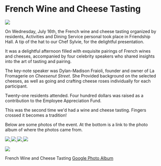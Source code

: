 # French Wine and Cheese Tasting

<a href="https://lh3.googleusercontent.com/pw/AP1GczOMdbH6V65Jpf-VY01UnoJTdcqgipOl6eu_jfWW7ecfMcnWUc2XXowtjIixA4_CTQMKaeWyM9NwwJKqPNAjIlUQyfCntLglqEj8XuM8KcOymx4OYpGX=w2400?source=screenshot.guru"> <img src="https://lh3.googleusercontent.com/pw/AP1GczOMdbH6V65Jpf-VY01UnoJTdcqgipOl6eu_jfWW7ecfMcnWUc2XXowtjIixA4_CTQMKaeWyM9NwwJKqPNAjIlUQyfCntLglqEj8XuM8KcOymx4OYpGX" /> </a>

On Wednesday, July 16th, the French wine and cheese tasting organized by residents, Activities and Dining Service personal took place in Friendship Hall. A tip of the hat to our Chef Sylvie, for the delightful presentation.

It was a delightful afternoon filled with exquisite pairings of French wines and cheeses, accompanied by four celebrity speakers who shared insights into the art of tasting and pairing.

The key-note speaker was Dylan-Madison Fraioli, founder and owner of La Fromagerie on _Cheesenut Street_. She Provided background on the selected cheeses, as well as going and crafting cheese roses individually for each participant.

Twenty-one residents attended. Four hundred dollars was raised as a contribution to the Employee Appreciation Fund.

This was the second time we'd had a wine and cheese tasting. Fingers crossed it becomes a tradition!

Below are some photos of the event. At the bottom is a link to the photo album of where the photos came from.

<a href="https://lh3.googleusercontent.com/pw/AP1GczN66Rpvn9eWbWMT5FJZcMwrtaZln85LEsiuAijplhigTG5Sge0tD5L6pY4cVhfAJE0ZaWqsQyo3mVbkjvZTNQWlJ1Ft2AoK8iZirECtHwx0sVXE5TyH=w2400?source=screenshot.guru">
<img src="https://lh3.googleusercontent.com/pw/AP1GczN66Rpvn9eWbWMT5FJZcMwrtaZln85LEsiuAijplhigTG5Sge0tD5L6pY4cVhfAJE0ZaWqsQyo3mVbkjvZTNQWlJ1Ft2AoK8iZirECtHwx0sVXE5TyH=h315" /> </a> <a href="https://lh3.googleusercontent.com/pw/AP1GczNZBVq8eyza9jFLNGhh8x32PBGSXMKplCa6dTZzpl-ku9-itOKh92ObKCV7qiKi3-zrHto7CtgwZ8S4Ja7GdCjkg4v4O2WE48lSuU7fj3BCfFe6diE8=w2400?source=screenshot.guru"> <img src="https://lh3.googleusercontent.com/pw/AP1GczNZBVq8eyza9jFLNGhh8x32PBGSXMKplCa6dTZzpl-ku9-itOKh92ObKCV7qiKi3-zrHto7CtgwZ8S4Ja7GdCjkg4v4O2WE48lSuU7fj3BCfFe6diE8=h315" /> </a>
<a href="https://lh3.googleusercontent.com/pw/AP1GczOJmLrfK6y4gisf-diRbIoSjoqAcDJaPXfUnZHdVzEmeWQvhx7s8SHxt9frhs-kGyaSS23OYnyLPcuN4AW0IwUIS4ydz_MWlvzIgR6tLA346_u08rkx=w2400?source=screenshot.guru"> <img src="https://lh3.googleusercontent.com/pw/AP1GczOJmLrfK6y4gisf-diRbIoSjoqAcDJaPXfUnZHdVzEmeWQvhx7s8SHxt9frhs-kGyaSS23OYnyLPcuN4AW0IwUIS4ydz_MWlvzIgR6tLA346_u08rkx=h315" /> </a>
<a href="https://lh3.googleusercontent.com/pw/AP1GczNsOqFEUX_5ClkBBI3kh0_XzGRgWjMwN4yLpkeFMsiv-pO9Xj5K9g-2emdXOBpDkM4tTcnF5bj5sza6M6xPagogSGdFh2TVIiZR_jMJRMZoFRSiPPBh=w2400?source=screenshot.guru"> <img src="https://lh3.googleusercontent.com/pw/AP1GczNsOqFEUX_5ClkBBI3kh0_XzGRgWjMwN4yLpkeFMsiv-pO9Xj5K9g-2emdXOBpDkM4tTcnF5bj5sza6M6xPagogSGdFh2TVIiZR_jMJRMZoFRSiPPBh=h315" /> </a>

<a href="https://lh3.googleusercontent.com/pw/AP1GczMMB0NPsTkWMHVPpHAGMTTagJYXwwSOi7h3uNIdfMOQqs7g2IEcavr00z8bLcFSZu1pV3iOU_gbSQ2b5tLrcHZn_7Pqcy0CkliFH0Ss84VKfU43NLFQ=w2400?source=screenshot.guru"> <img src="https://lh3.googleusercontent.com/pw/AP1GczMMB0NPsTkWMHVPpHAGMTTagJYXwwSOi7h3uNIdfMOQqs7g2IEcavr00z8bLcFSZu1pV3iOU_gbSQ2b5tLrcHZn_7Pqcy0CkliFH0Ss84VKfU43NLFQ=h315" /> </a>


French Wine and Cheese Tasting <a href="https://photos.google.com/share/AF1QipPEe1oiYEDpe-hPNJzlob22yMYMgZ0RG7-jAUgYTv9RKeNSzgvpKr36yO9EqPxW0w?key=Z0VLTFhnTnlveXBwRm5YWFFDMTNUM3Y1T3l4VnN3" target="_blank">Google Photo Album</a>

